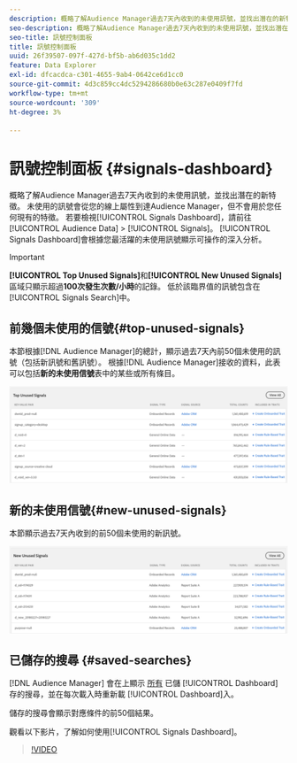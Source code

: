 ```yaml
---
description: 概略了解Audience Manager過去7天內收到的未使用訊號，並找出潛在的新特徵。 未使用的訊號會從您的線上屬性到達Audience Manager，但不會用於您任何現有的特徵。 若要檢視「訊號」控制面板，請前往「對象資料>訊號」。 「訊號控制面板」會根據您最活躍的未使用訊號顯示可操作的深入分析。
seo-description: 概略了解Audience Manager過去7天內收到的未使用訊號，並找出潛在的新特徵。 未使用的訊號會從您的線上屬性到達Audience Manager，但不會用於您任何現有的特徵。 若要檢視「訊號」控制面板，請前往「對象資料>訊號」。 「訊號控制面板」會根據您最活躍的未使用訊號顯示可操作的深入分析。
seo-title: 訊號控制面板
title: 訊號控制面板
uuid: 26f39507-097f-427d-bf5b-ab6d035c1dd2
feature: Data Explorer
exl-id: dfcacdca-c301-4655-9ab4-0642ce6d1cc0
source-git-commit: 4d3c859cc4dc5294286680b0e63c287e0409f7fd
workflow-type: tm+mt
source-wordcount: '309'
ht-degree: 3%

---
```


# 訊號控制面板 {#signals-dashboard}

概略了解Audience Manager過去7天內收到的未使用訊號，並找出潛在的新特徵。 未使用的訊號會從您的線上屬性到達Audience Manager，但不會用於您任何現有的特徵。 若要檢視[!UICONTROL Signals Dashboard]，請前往[!UICONTROL Audience Data] > [!UICONTROL Signals]。 [!UICONTROL Signals Dashboard]會根據您最活躍的未使用訊號顯示可操作的深入分析。

>[!IMPORTANT]
>
>**[!UICONTROL Top Unused Signals]**&#x200B;和&#x200B;**[!UICONTROL New Unused Signals]**&#x200B;區域只顯示超過&#x200B;**100次發生次數/小時**&#x200B;的記錄。 低於該臨界值的訊號包含在[!UICONTROL Signals Search]中。

## 前幾個未使用的信號{#top-unused-signals}

本節根據[!DNL Audience Manager]的總計，顯示過去7天內前50個未使用的訊號（包括新訊號和舊訊號）。 根據[!DNL Audience Manager]接收的資料，此表可以包括&#x200B;**新的未使用信號**&#x200B;表中的某些或所有條目。

![](assets/signals-top-unused.png)

## 新的未使用信號{#new-unused-signals}

本節顯示過去7天內收到的前50個未使用的新訊號。

![](assets/signals-new-unused.png)

## 已儲存的搜尋 {#saved-searches}

[!DNL Audience Manager] 會在上顯示 [所有](../../features/data-explorer/data-explorer-signals-search/data-explorer-save-search.md) 已儲 [!UICONTROL Dashboard] 存的搜尋，並在每次載入時重新載 [!UICONTROL Dashboard]入。

儲存的搜尋會顯示對應條件的前50個結果。

觀看以下影片，了解如何使用[!UICONTROL Signals Dashboard]。
>[!VIDEO](https://video.tv.adobe.com/v/25151/)
